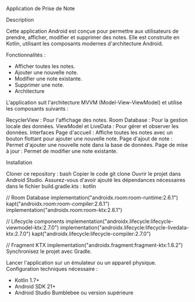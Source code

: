 Application de Prise de Note


Description

Cette application Android est conçue pour permettre aux utilisateurs de prendre, afficher, modifier et supprimer des notes. Elle est construite en Kotlin, utilisant les composants modernes d'architecture Android.

Fonctionnalités :

  - Afficher toutes les notes.
  - Ajouter une nouvelle note.
  - Modifier une note existante.
  - Supprimer une note.
  - Architecture


L'application suit l'architecture MVVM (Model-View-ViewModel) et utilise les composants suivants :

RecyclerView : Pour l'affichage des notes.
Room Database : Pour la gestion locale des données.
ViewModel et LiveData : Pour gérer et observer les données.
Interfaces
Page d'accueil : Affiche toutes les notes avec un bouton flottant pour ajouter une nouvelle note.
Page d'ajout de note : Permet d'ajouter une nouvelle note dans la base de données.
Page de mise à jour : Permet de modifier une note existante.

Installation

Cloner ce repository :
bash
Copier le code
git clone 
Ouvrir le projet dans Android Studio.
Assurez-vous d'avoir ajouté les dépendances nécessaires dans le fichier build.gradle.kts :
kotlin

// Room Database
implementation("androidx.room:room-runtime:2.6.1")
kapt("androidx.room:room-compiler:2.6.1")
implementation("androidx.room:room-ktx:2.6.1")

// Lifecycle components
implementation("androidx.lifecycle:lifecycle-viewmodel-ktx:2.7.0")
implementation("androidx.lifecycle:lifecycle-livedata-ktx:2.7.0")
kapt("androidx.lifecycle:lifecycle-compiler:2.7.0")

// Fragment KTX
implementation("androidx.fragment:fragment-ktx:1.6.2")
Synchronisez le projet avec Gradle.

Lancer l'application sur un émulateur ou un appareil physique.
Configuration techniques nécessaire :

  - Kotlin 1.7+
  - Android SDK 21+  
  - Android Studio Bumblebee ou version supérieure
